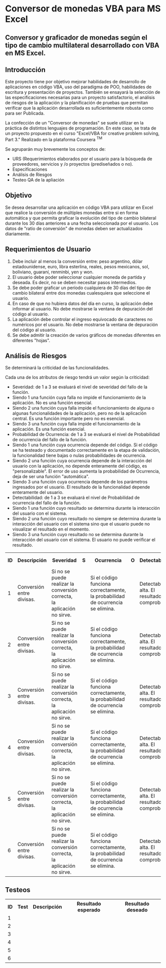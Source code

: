 <h1> Conversor de monedas VBA para MS Excel </h1>

<h2>Conversor y graficador de monedas según el tipo de cambio multilateral desarrollado con VBA en MS Excel.</h2>

<h2>Introducción</h2>

<p>
Este proyecto tiene por objetivo mejorar habilidades de desarrollo de aplicaciones en código VBA, uso del paradigma de POO, habilidades de escritura y presentación de proyectos.
También se ensayará la selección de las especificaciones necesarias para un proyecto satisfactorio, el análisis de riesgos de la aplicación y la planificación de pruebas que permitan verificar que la aplicación desarrollada es suficientemente robusta como para ser Publicada.
  
La confección de un "Conversor de monedas" se suele utilizar en la práctica de distintos lenguajes de programación.
En este caso, se trata de un proyecto propuesto en el curso "Excel/VBA for creative problem solving, Part 3." Realizado en la plataforma Coursera <sup>TM</sup>

Se agruparán muy brevemente los conceptos de:
<ul>
  <li>URS (Requerimientos elaborados por el usuario para la búsqueda de proveedores, servicios y /o proyectos (prediseñados o no).</li>
  <li>Especificaciones</li>
  <li>Análisis de Riesgos</li>
  <li>Testeo QA de la apliación</li>
</ul>
</p>

<h2>Objetivo</h2>

<p>
Se desea desarrollar una aplicación en código VBA para utilizar en Excel que realice la conversión de múltiples monedas entre si en forma automática y que permita graficar la evolución del tipo de cambio bilateral durante los 30 días anteriores a una fecha seleccionada por el usuario.
Los datos de "ratio de conversión" de monedas deben ser actualizados diariamente.
</p>

<h2>Requerimientos de Usuario</h2>

<ol>
  <li>Debe incluir al menos la conversión entre: peso argentino, dólar estadounidense, euro, libra esterlina, reales, pesos mexicanos, sol, boliviano, guaraní, renminbi, yen y won.</li>
  <li>El usuario debe poder seleccionar cualquier moneda de partida y deseada. Es decir, no se deben necesitar pasos intermedios.</li>
  <li>Se debe poder graficar un período cualquiera de 30 días del tipo de cambio bilateral entre dos monedas cualesquiera que seleccione el usuario.</li>
  <li>En caso de que no hubiera datos del día en curso, la aplicación debe informar al usuario. No debe mostrarse la ventana de depuración del código al usuario.</li>
  <li>La aplicación debe controlar el ingreso equivocado de caracteres no numéricos por el usuario. No debe mostrarse la ventana de depuración del código al usuario.</li>
  <li>Se debe admitir la creación de varios gráficos de monedas diferentes en diferentes "hojas".</li>
</ol>

<h2>Análisis de Riesgos</h2>

<p>Se determinará la criticidad de las funcionalidades.</p>
<p>Cada una de los atributos de riesgo tendrá un valor según la criticidad:</p>
<ul>
  <li>Severidad: de 1 a 3 se evaluará el nivel de severidad del fallo de la función.
    <li>Siendo 1 una función cuya falla no impide el funcionamiento de la aplicación. No es una función esencial.</li>
    <li>Siendo 2 una función cuya falla impide el funcionamiento de alguna o algunas funcionalidades de la aplicación, pero no de la aplicación central. Es una función importante pero no es esencial.</li>
    <li>Siendo 3 una función cuya falla impide el funcionamiento de la aplicación. Es una función esencial.</li>
  </li>
  <li>Probabilidad de Ocurrencia: de 1 a 3 se evaluará el nivel de Probabilidad de ocurrencia del fallo de la función.
    <li>Siendo 1 una función cuya ocurrencia depende del código. Si el código se ha testeado y documentado correctamente en la etapa de validación, la funcionalidad tiene bajas o nulas probabilidades de ocurrencia.</li>
    <li>Siendo 2 una función cuya ocurrencia depende de la interacción del usuario con la aplicación, no depende enteramente del código, es "personalizable". El error de uso aumenta la probabilidad de Ocurrencia, deja de ser una función "automática".</li>
    <li>Siendo 3 una función cuya ocurrencia depende de los parámetros ingresados por el usuario. El resultado de la funcionalidad depende enteramente del usuario.</li>
  </li>
  <li>Detectabilidad: de 1 a 3 se evaluará el nivel de Probabilidad de ocurrencia del fallo de la función.
    <li>Siendo 1 una función cuyo resultado se determina durante la interacción del usuario con el sistema.</li>
    <li>Siendo 2 una función cuyo resultado no siempre se determina durante la interacción del usuario con el sistema sino que el usuario puede no visualizar el resultado en el momento.      </li>
    <li>Siendo 3 una función cuyo resultado no se determina durante la interacción del usuario con el sistema. El usuario no puede verificar el resultado.</li>
  </li>
</ul>
<table>
  <tr>
    <th>ID</th>
    <th>Descripción</th>
    <th>Severidad</th>
    <th>S</th>
    <th>Ocurrencia</th>
    <th>O</th>
    <th>Detectabilidad</th>
    <th>D</th>
    <th>NR</th>
    <th>P1</th>
    <th>P2</th>
    <th>P3</th>
    <th>P4</th>
    <th>Funcionalidad Crítica</th>
  </tr>
  <tr>
    <td>1</td>
    <td>Conversión entre divisas.</td>
    <td>Si no se puede realizar la conversión correcta, la aplicación no sirve.</td>
    <td></td>
    <td>Si el código funciona correctamente, la probabilidad de ocurrencia se elimina.</td>
    <td></td>
    <td>Detectabilidad alta. El resultado es comprobable.</td>
    <td></td>
    <td></td>
    <td></td>
    <td></td>
    <td></td>
    <td></td>
  </tr>
  <tr>
    <td>2</td>
    <td>Conversión entre divisas.</td>
    <td>Si no se puede realizar la conversión correcta, la aplicación no sirve.</td>
    <td></td>
    <td>Si el código funciona correctamente, la probabilidad de ocurrencia se elimina.</td>
    <td></td>
    <td>Detectabilidad alta. El resultado es comprobable.</td>
    <td></td>
    <td></td>
    <td></td>
    <td></td>
    <td></td>
    <td></td>
  </tr>
    <tr>
    <td>3</td>
    <td>Conversión entre divisas.</td>
    <td>Si no se puede realizar la conversión correcta, la aplicación no sirve.</td>
    <td></td>
    <td>Si el código funciona correctamente, la probabilidad de ocurrencia se elimina.</td>
    <td></td>
    <td>Detectabilidad alta. El resultado es comprobable.</td>
    <td></td>
    <td></td>
    <td></td>
    <td></td>
    <td></td>
    <td></td>
  </tr>
    <tr>
    <td>4</td>
    <td>Conversión entre divisas.</td>
    <td>Si no se puede realizar la conversión correcta, la aplicación no sirve.</td>
    <td></td>
    <td>Si el código funciona correctamente, la probabilidad de ocurrencia se elimina.</td>
    <td></td>
    <td>Detectabilidad alta. El resultado es comprobable.</td>
    <td></td>
    <td></td>
    <td></td>
    <td></td>
    <td></td>
    <td></td>
  </tr>
    <tr>
    <td>5</td>
    <td>Conversión entre divisas.</td>
    <td>Si no se puede realizar la conversión correcta, la aplicación no sirve.</td>
    <td></td>
    <td>Si el código funciona correctamente, la probabilidad de ocurrencia se elimina.</td>
    <td></td>
    <td>Detectabilidad alta. El resultado es comprobable.</td>
    <td></td>
    <td></td>
    <td></td>
    <td></td>
    <td></td>
    <td></td>
  </tr>
    <tr>
    <td>6</td>
    <td>Conversión entre divisas.</td>
    <td>Si no se puede realizar la conversión correcta, la aplicación no sirve.</td>
    <td></td>
    <td>Si el código funciona correctamente, la probabilidad de ocurrencia se elimina.</td>
    <td></td>
    <td>Detectabilidad alta. El resultado es comprobable.</td>
    <td></td>
    <td></td>
    <td></td>
    <td></td>
    <td></td>
    <td></td>
  </tr>


  
</table>

<h2>Testeos</h2>

<table>
  <tr>
    <th>ID</th>
    <th>Test</th>
    <th>Descripción</th>
    <th>Resultado esperado</th>
    <th>Resultado deseado</th>
  </tr>
  <tr>
    <td>1</td>
    <td></td>
    <td></td>
    <td></td>
    <td></td>
  </tr>
  <tr>
    <td>2</td>
    <td></td>
    <td></td>
    <td></td>
    <td></td>
  </tr>
    <tr>
    <td>3</td>
    <td></td>
    <td></td>
    <td></td>
    <td></td>
  </tr>
    <tr>
    <td>4</td>
    <td></td>
    <td></td>
    <td></td>
    <td></td>
  </tr>
    <tr>
    <td>5</td>
    <td></td>
    <td></td>
    <td></td>
    <td></td>
  </tr>
    <tr>
    <td>6</td>
    <td></td>
    <td></td>
    <td></td>
    <td></td>
  </tr>


  
</table>




















